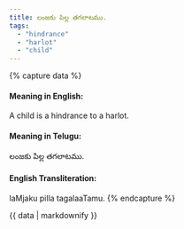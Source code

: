 ```yaml
---
title: లంజకు పిల్ల తగలాటము.
tags:
  - "hindrance"
  - "harlot"
  - "child"
---
```


{% capture data %}
#### Meaning in English:
A child is a hindrance to a harlot.

#### Meaning in Telugu:
లంజకు పిల్ల తగలాటము.

#### English Transliteration:
laMjaku pilla tagalaaTamu.
{% endcapture %}

<div class="notice">{{ data | markdownify }}</div>

